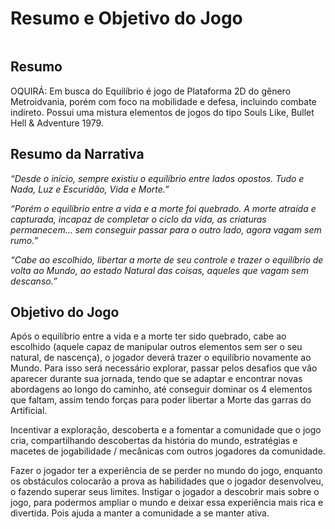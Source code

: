 # Resumo e Objetivo do Jogo

<figure><img src="../.gitbook/assets/MenuSite (1).gif" alt=""><figcaption></figcaption></figure>

## Resumo

OQUIRÁ: Em busca do Equilíbrio é jogo de Plataforma 2D do gênero Metroidvania, porém com foco na mobilidade e defesa, incluindo combate indireto. Possui uma mistura elementos de jogos do tipo Souls Like, Bullet Hell & Adventure 1979.

## Resumo da Narrativa

_“Desde o início, sempre existiu o equilíbrio entre lados opostos. Tudo e Nada, Luz e Escuridão, Vida e Morte.”_

_“Porém o equilíbrio entre a vida e a morte foi quebrado. A morte atraída e capturada, incapaz de completar o ciclo da vida, as criaturas permanecem… sem conseguir passar para o outro lado, agora vagam sem rumo.”_

_“Cabe ao escolhido, libertar a morte de seu controle e trazer o equilíbrio de volta ao Mundo, ao estado Natural das coisas, aqueles que vagam sem descanso.”_

## Objetivo do Jogo

Após o equilíbrio entre a vida e a morte ter sido quebrado, cabe ao escolhido (aquele capaz de manipular outros elementos sem ser o seu natural, de nascença), o jogador deverá trazer o equilíbrio novamente ao Mundo. Para isso será necessário explorar, passar pelos desafios que vão aparecer durante sua jornada, tendo que se adaptar e encontrar novas abordagens ao longo do caminho, até conseguir dominar os 4 elementos que faltam, assim tendo forças para poder libertar a Morte das garras do Artificial.

Incentivar a exploração, descoberta e a fomentar a comunidade que o jogo cria, compartilhando descobertas da história do mundo, estratégias e macetes de jogabilidade / mecânicas com outros jogadores da comunidade.

Fazer o jogador ter a experiência de se perder no mundo do jogo, enquanto os obstáculos colocarão a prova as habilidades que o jogador desenvolveu, o fazendo superar seus limites. Instigar o jogador a descobrir mais sobre o jogo, para podermos ampliar o mundo e deixar essa experiência mais rica e divertida. Pois ajuda a manter a comunidade a se manter ativa.
